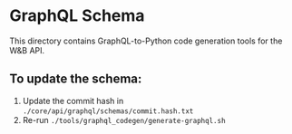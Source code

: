 # GraphQL Schema

This directory contains GraphQL-to-Python code generation tools for the W&B API.

## To update the schema:
1. Update the commit hash in `./core/api/graphql/schemas/commit.hash.txt`
2. Re-run `./tools/graphql_codegen/generate-graphql.sh`
